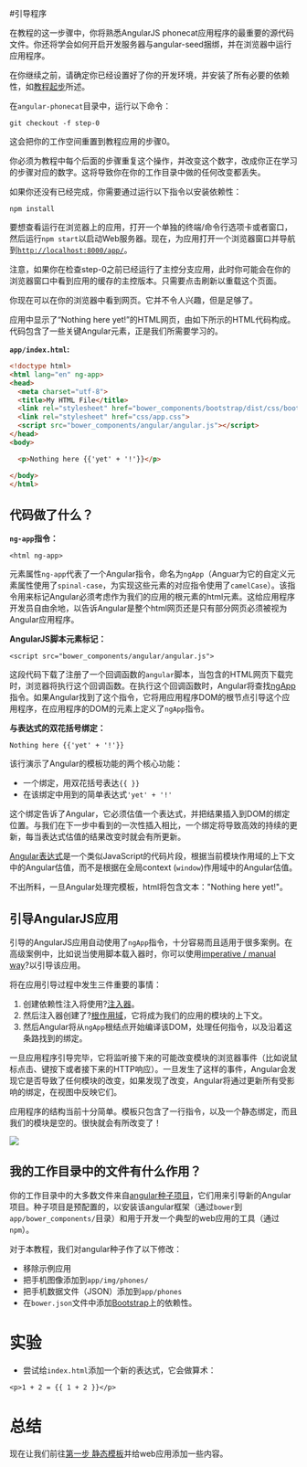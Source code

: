 #引导程序

在教程的这一步骤中，你将熟悉AngularJS phonecat应用程序的最重要的源代码文件。你还将学会如何开启开发服务器与angular-seed捆绑，并在浏览器中运行应用程序。

在你继续之前，请确定你已经设置好了你的开发环境，并安装了所有必要的依赖性，如[教程起步](getstart.html)所述。

在`angular-phonecat`目录中，运行以下命令：

```
git checkout -f step-0
```

这会把你的工作空间重置到教程应用的步骤0。

你必须为教程中每个后面的步骤重复这个操作，并改变这个数字，改成你正在学习的步骤对应的数字。这将导致你在你的工作目录中做的任何改变都丢失。

如果你还没有已经完成，你需要通过运行以下指令以安装依赖性：

```
npm install
```

要想查看运行在浏览器上的应用，打开一个单独的终端/命令行选项卡或者窗口，然后运行`npm start`以启动Web服务器。现在，为应用打开一个浏览器窗口并导航到<a href="http://localhost:8000/app/" target="_blank" title="Open app on localhost">`http://localhost:8000/app/`</a>。

注意，如果你在检查step-0之前已经运行了主控分支应用，此时你可能会在你的浏览器窗口中看到应用的缓存的主控版本。只需要点击刷新以重载这个页面。

你现在可以在你的浏览器中看到网页。它并不令人兴趣，但是足够了。

应用中显示了“Nothing here yet!”的HTML网页，由如下所示的HTML代码构成。代码包含了一些关键Angular元素，正是我们所需要学习的。

**`app/index.html`:**

```html
<!doctype html>
<html lang="en" ng-app>
<head>
  <meta charset="utf-8">
  <title>My HTML File</title>
  <link rel="stylesheet" href="bower_components/bootstrap/dist/css/bootstrap.css">
  <link rel="stylesheet" href="css/app.css">
  <script src="bower_components/angular/angular.js"></script>
</head>
<body>

  <p>Nothing here {{'yet' + '!'}}</p>

</body>
</html>
```

## 代码做了什么？

**`ng-app`指令：**

```
<html ng-app>
```

元素属性`ng-app`代表了一个Angular指令，命名为`ngApp`（Anguar为它的自定义元素属性使用了`spinal-case`，为实现这些元素的对应指令使用了`camelCase`）。该指令用来标记Angular必须考虑作为我们的应用的根元素的html元素。这给应用程序开发员自由余地，以告诉Angular是整个html网页还是只有部分网页必须被视为Angular应用程序。

**AngularJS脚本元素标记：**

```
<script src="bower_components/angular/angular.js">
```

这段代码下载了注册了一个回调函数的`angular`脚本，当包含的HTML网页下载完时，浏览器将执行这个回调函数。在执行这个回调函数时，Angular将查找[ngApp](https://docs.angularjs.org/api/ng/directive/ngApp)指令。如果Angular找到了这个指令，它将用应用程序DOM的根节点引导这个应用程序，在应用程序的DOM的元素上定义了`ngApp`指令。

**与表达式的双花括号绑定：**

```
Nothing here {{'yet' + '!'}}
```

该行演示了Angular的模板功能的两个核心功能：

  * 一个绑定，用双花括号表达`{{ }}`
  * 在该绑定中用到的简单表达式`'yet' + '!'`

这个绑定告诉了Angular，它必须估值一个表达式，并把结果插入到DOM的绑定位置。与我们在下一步中看到的一次性插入相比，一个绑定将导致高效的持续的更新，每当表达式估值的结果改变时就会有所更新。

[Angular表达式](https://docs.angularjs.org/guide/expression)是一个类似JavaScript的代码片段，根据当前模块作用域的上下文中的Angular估值，而不是根据在全局context (`window`)作用域中的Angular估值。

不出所料，一旦Angular处理完模板，html将包含文本："Nothing here yet!"。

## 引导AngularJS应用

引导的AngularJS应用自动使用了`ngApp`指令，十分容易而且适用于很多案例。在高级案例中，比如说当使用脚本载入器时，你可以使用[imperative / manual way](https://docs.angularjs.org/guide/bootstrap)?以引导该应用。

将在应用引导过程中发生三件重要的事情：

1. 创建依赖性注入将使用?[注入器](https://docs.angularjs.org/api/auto/service/$injector)。
2. 然后注入器创建了?[根作用域](https://docs.angularjs.org/api/ng/service/$rootScope)，它将成为我们的应用的模块的上下文。
3. 然后Angular将从`ngApp`根结点开始编译该DOM，处理任何指令，以及沿着这条路找到的绑定。

一旦应用程序引导完毕，它将监听接下来的可能改变模块的浏览器事件（比如说鼠标点击、键按下或者接下来的HTTP响应）。一旦发生了这样的事件，Angular会发现它是否导致了任何模块的改变，如果发现了改变，Angular将通过更新所有受影响的绑定，在视图中反映它们。

应用程序的结构当前十分简单。模板只包含了一行指令，以及一个静态绑定，而且我们的模块是空的。很快就会有所改变了！

<img class="diagram" src="https://docs.angularjs.org/img/tutorial/tutorial_00.png">

## 我的工作目录中的文件有什么作用？

你的工作目录中的大多数文件来自[angular种子项目][angular-seed]，它们用来引导新的Angular项目。种子项目是预配置的，以安装该angular框架（通过`bower`到`app/bower_components/`目录）和用于开发一个典型的web应用的工具（通过`npm`）。

对于本教程，我们对angular种子作了以下修改：

* 移除示例应用
* 把手机图像添加到`app/img/phones/`
* 把手机数据文件（JSON）添加到`app/phones`
* 在`bower.json`文件中添加[Bootstrap](http://getbootstrap.com)上的依赖性。

# 实验

* 尝试给`index.html`添加一个新的表达式，它会做算术：

```
<p>1 + 2 = {{ 1 + 2 }}</p>
```

# 总结

现在让我们前往[第一步 静态模板](step01.html)并给web应用添加一些内容。

<ul doc-tutorial-nav="0"></ul>

[angular-seed]: https://github.com/angular/angular-seed

